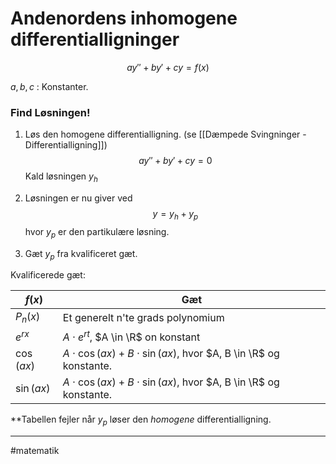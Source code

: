 # Andenordens inhomogene differentialligninger
$$ay''+by'+cy=f(x)$$

$a, b, c$ : Konstanter.


### Find Løsningen!
1. Løs den homogene differentialligning. (se [[Dæmpede Svingninger - Differentialligning]])
$$ay''+by'+cy=0$$
Kald løsningen $y_h$

2. Løsningen er nu giver ved
$$y=y_h+y_p$$
hvor $y_p$ er den partikulære løsning.

3. Gæt $y_p$ fra kvalificeret gæt.

Kvalificerede gæt:

| $f(x)$   | Gæt   |
| --- | --- |
|$P_n(x)$ | Et generelt n'te grads polynomium |
|$e^{rx}$ | $A \cdot e^{rt}$, $A \in \R$ on konstant |
|$\cos(ax)$ | $A \cdot \cos(ax)+B\cdot \sin(ax)$, hvor $A, B \in \R$ og konstante. |
|$\sin(ax)$ | $A \cdot \cos(ax)+B\cdot \sin(ax)$, hvor $A, B \in \R$ og konstante. |

**Tabellen fejler når $y_p$ løser den *homogene* differentialligning.


---
#matematik 
